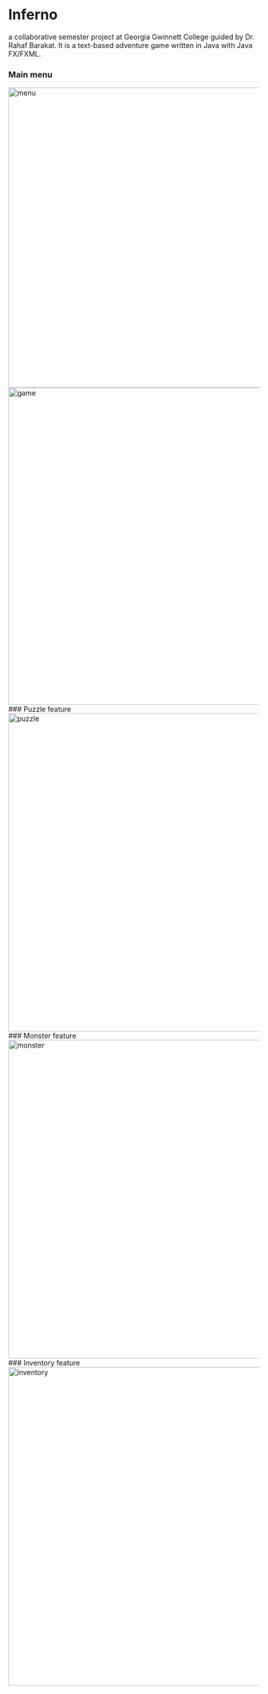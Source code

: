 # Inferno
a collaborative semester project at Georgia Gwinnett College guided by Dr. Rahaf Barakat. It is a text-based adventure game written in Java with Java FX/FXML.
### Main menu
<img width="601" alt="menu" src="https://user-images.githubusercontent.com/26610693/72323174-1683d200-3676-11ea-8a84-735caa0bd3b0.png">
<img width="635" alt="game" src="https://user-images.githubusercontent.com/26610693/72323276-4d59e800-3676-11ea-92b3-53b0b2dba7c7.png">
### Puzzle feature
<img width="637" alt="puzzle" src="https://user-images.githubusercontent.com/26610693/72323297-5f3b8b00-3676-11ea-9bda-c86bb49c0c51.png">
### Monster feature
<img width="638" alt="monster" src="https://user-images.githubusercontent.com/26610693/72323309-6793c600-3676-11ea-830e-73e38ece2dcf.png">
### Inventory feature
<img width="638" alt="inventory" src="https://user-images.githubusercontent.com/26610693/72323343-79756900-3676-11ea-9fd4-0d9dcc2b4332.png">

